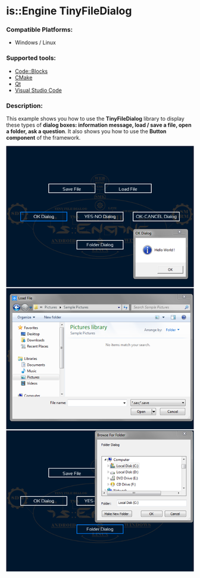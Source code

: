 # is::Engine TinyFileDialog
### Compatible Platforms:
- Windows / Linux

### Supported tools:
- [Code::Blocks](https://github.com/Is-Daouda/is-Engine#-codeblocks)
- [CMake](https://github.com/Is-Daouda/is-Engine#-cmake)
- [Qt](https://github.com/Is-Daouda/is-Engine#-qt)
- [Visual Studio Code](https://github.com/Is-Daouda/is-Engine#-visual-studio-code)

### Description:
This example shows you how to use the **TinyFileDialog** library to display these types of **dialog boxes: information message, load / save a file, open a folder, ask a question**. It also shows you how to use the **Button component** of the framework.

![image 1](./images/image_1.png)
![image 2](./images/image_2.png)
![image 3](./images/image_3.png)